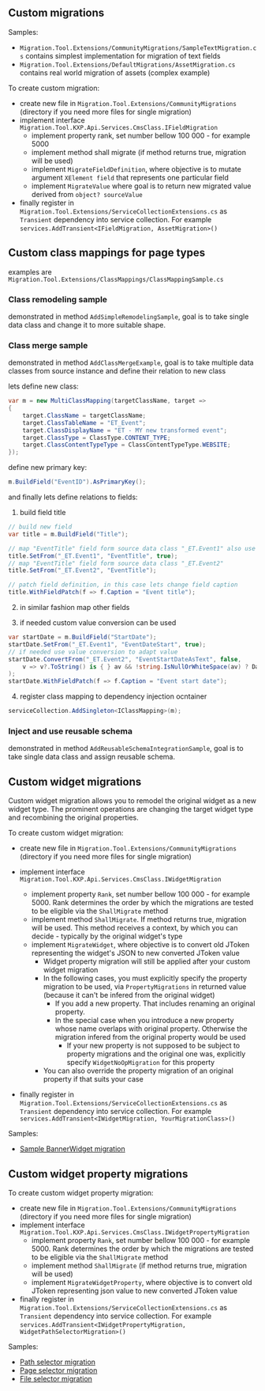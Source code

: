 ## Custom migrations

Samples:
- `Migration.Tool.Extensions/CommunityMigrations/SampleTextMigration.cs` contains simplest implementation for migration of text fields
- `Migration.Tool.Extensions/DefaultMigrations/AssetMigration.cs` contains real world migration of assets (complex example)

To create custom migration:
- create new file in `Migration.Tool.Extensions/CommunityMigrations` (directory if you need more files for single migration)
- implement interface `Migration.Tool.KXP.Api.Services.CmsClass.IFieldMigration`
  - implement property rank, set number bellow 100 000 - for example 5000
  - implement method shall migrate (if method returns true, migration will be used)
  - implement `MigrateFieldDefinition`, where objective is to mutate argument `XElement field` that represents one particular field
  - implement `MigrateValue` where goal is to return new migrated value derived from `object? sourceValue`
- finally register in `Migration.Tool.Extensions/ServiceCollectionExtensions.cs` as `Transient` dependency into service collection. For example `services.AddTransient<IFieldMigration, AssetMigration>()`

## Custom class mappings for page types

examples are `Migration.Tool.Extensions/ClassMappings/ClassMappingSample.cs`

### Class remodeling sample

demonstrated in method `AddSimpleRemodelingSample`, goal is to take single data class and change it to more suitable shape.

### Class merge sample

demonstrated in method `AddClassMergeExample`, goal is to take multiple data classes from source instance and define their relation to new class

lets define new class:
```csharp
var m = new MultiClassMapping(targetClassName, target =>
{
    target.ClassName = targetClassName;
    target.ClassTableName = "ET_Event";
    target.ClassDisplayName = "ET - MY new transformed event";
    target.ClassType = ClassType.CONTENT_TYPE;
    target.ClassContentTypeType = ClassContentTypeType.WEBSITE;
});
```

define new primary key:
```csharp
m.BuildField("EventID").AsPrimaryKey();
```

and finally lets define relations to fields:

1) build field title 
```csharp
// build new field
var title = m.BuildField("Title");

// map "EventTitle" field form source data class "_ET.Event1" also use it as template for target field
title.SetFrom("_ET.Event1", "EventTitle", true);
// map "EventTitle" field form source data class "_ET.Event2"
title.SetFrom("_ET.Event2", "EventTitle");

// patch field definition, in this case lets change field caption 
title.WithFieldPatch(f => f.Caption = "Event title");
```

2) in similar fashion map other fields

3) if needed custom value conversion can be used
```csharp
var startDate = m.BuildField("StartDate");
startDate.SetFrom("_ET.Event1", "EventDateStart", true);
// if needed use value conversion to adapt value
startDate.ConvertFrom("_ET.Event2", "EventStartDateAsText", false,
    v => v?.ToString() is { } av && !string.IsNullOrWhiteSpace(av) ? DateTime.Parse(av) : null
);
startDate.WithFieldPatch(f => f.Caption = "Event start date");
```

4) register class mapping to dependency injection ocntainer
```csharp
serviceCollection.AddSingleton<IClassMapping>(m); 
```

### Inject and use reusable schema

demonstrated in method `AddReusableSchemaIntegrationSample`, goal is to take single data class and assign reusable schema.

## Custom widget migrations

Custom widget migration allows you to remodel the original widget as a new widget type. The prominent operations are 
changing the target widget type and recombining the original properties.

To create custom widget migration:
- create new file in `Migration.Tool.Extensions/CommunityMigrations` (directory if you need more files for single migration)
- implement interface `Migration.Tool.KXP.Api.Services.CmsClass.IWidgetMigration`
  - implement property `Rank`, set number bellow 100 000 - for example 5000. Rank determines the order by which the migrations are tested to be eligible via the `ShallMigrate` method
  - implement method `ShallMigrate`. If method returns true, migration will be used. This method receives a context, by which you can decide - typically by the original widget's type
  - implement `MigrateWidget`, where objective is to convert old JToken representing the widget's JSON to new converted JToken value
    - Widget property migration will still be applied after your custom widget migration
    - In the following cases, you must explicitly specify the property migration to be used, via `PropertyMigrations` in returned value (because it can't be infered from the original widget)
      - If you add a new property. That includes renaming an original property.
      - In the special case when you introduce a new property whose name overlaps with original property. Otherwise the migration infered from the original property would be used
        - If your new property is not supposed to be subject to property migrations and the original one was, explicitly specify `WidgetNoOpMigration` for this property
    - You can also override the property migration of an original property if that suits your case
    
- finally register in `Migration.Tool.Extensions/ServiceCollectionExtensions.cs` as `Transient` dependency into service collection. For example `services.AddTransient<IWidgetMigration, YourMigrationClass>()`

Samples:
- [Sample BannerWidget migration](./CommunityMigrations/SampleWidgetMigration.cs)

## Custom widget property migrations

To create custom widget property migration:
- create new file in `Migration.Tool.Extensions/CommunityMigrations` (directory if you need more files for single migration)
- implement interface `Migration.Tool.KXP.Api.Services.CmsClass.IWidgetPropertyMigration`
  - implement property `Rank`, set number bellow 100 000 - for example 5000. Rank determines the order by which the migrations are tested to be eligible via the `ShallMigrate` method
  - implement method `ShallMigrate` (if method returns true, migration will be used)
  - implement `MigrateWidgetProperty`, where objective is to convert old JToken representing json value to new converted JToken value  
- finally register in `Migration.Tool.Extensions/ServiceCollectionExtensions.cs` as `Transient` dependency into service collection. For example `services.AddTransient<IWidgetPropertyMigration, WidgetPathSelectorMigration>()`

Samples:
- [Path selector migration](./DefaultMigrations/WidgetPathSelectorMigration.cs)
- [Page selector migration](./DefaultMigrations/WidgetPageSelectorMigration.cs)
- [File selector migration](./DefaultMigrations/WidgetFileMigration.cs)